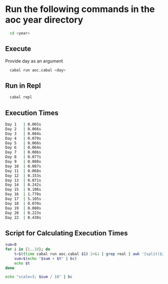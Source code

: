 # Run the following commands in the aoc year directory

```bash
  cd <year>
```

## Execute
Provide day as an argument

```bash
  cabal run aoc.cabal <day>
```

## Run in Repl
```bash
  cabal repl
```

## Execution Times
```bash
Day 1   | 0.065s
Day 2   | 0.066s
Day 3   | 0.084s
Day 4   | 0.079s
Day 5   | 0.066s
Day 6   | 0.064s
Day 7   | 0.086s
Day 8   | 0.077s
Day 9   | 0.080s
Day 10  | 0.087s
Day 11  | 0.068s
Day 12  | 0.153s
Day 13  | 0.071s
Day 14  | 0.242s
Day 15  | 0.106s
Day 16  | 1.770s
Day 17  | 5.105s
Day 18  | 0.070s
Day 19  | 0.080s
Day 20  | 0.223s
Day 22  | 0.430s
```

## Script for Calculating Execution Times
```bash
sum=0
for i in {1..10}; do
	t=$((time cabal run aoc.cabal $1) 2>&1 | grep real | awk '{split($2, a, "m"); print a[1] * 60 + a[2]}')
	sum=$(echo "$sum + $t" | bc)
	echo $t
done

echo "scale=3; $sum / 10" | bc
```